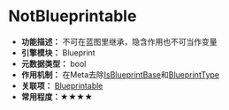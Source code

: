 # NotBlueprintable

- **功能描述：** 不可在蓝图里继承，隐含作用也不可当作变量
- **引擎模块：** Blueprint
- **元数据类型：** bool
- **作用机制：** 在Meta去除[IsBlueprintBase](#Meta_Blueprint_IsBlueprintBase)和[BlueprintType](#Meta_Blueprint_BlueprintType)
- **关联项：** [Blueprintable](#Specifier_UCLASS_Blueprint_Blueprintable)
- **常用程度：★★★★**
